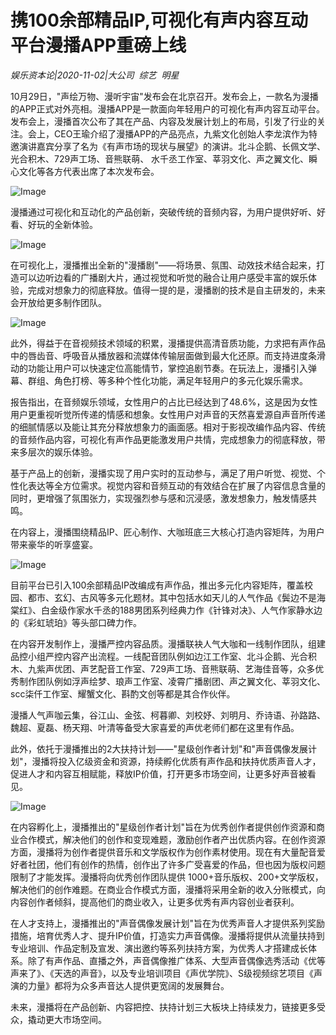 # 携100余部精品IP,可视化有声内容互动平台漫播APP重磅上线

*娱乐资本论|2020-11-02|大公司 
                                                综艺 
                                                明星*

10月29日，"声绘万物、漫听宇宙"发布会在北京召开。发布会上，一款名为漫播的APP正式对外亮相。漫播APP是一款面向年轻用户的可视化有声内容互动平台。发布会上，漫播首次公布了其在产品、内容及发展计划上的布局，引发了行业的关注。会上，CEO王瑜介绍了漫播APP的产品亮点，九紫文化创始人李龙滨作为特邀演讲嘉宾分享了名为《有声市场的现状与展望》的演讲。北斗企鹅、长佩文学、光合积木、729声工场、音熊联萌、 水千丞工作室、莘羽文化、声之翼文化、瞬心文化等各方代表出席了本次发布会。

![Image](https://p3.pstatp.com/large/pgc-image/badf0ec848134cedabc2ef6331c3c233)

漫播通过可视化和互动化的产品创新，突破传统的音频内容，为用户提供好听、好看、好玩的全新体验。

![Image](https://p3.pstatp.com/large/pgc-image/ac02d2349dd649d9af96909717b5e0a4)

在可视化上，漫播推出全新的"漫播剧"——将场景、氛围、动效技术结合起来，打造可以边听边看的广播剧大片，通过视觉和听觉的融合让用户感受丰富的娱乐体验，完成对想象力的彻底释放。值得一提的是，漫播剧的技术是自主研发的，未来会开放给更多制作团队。

![Image](https://p3.pstatp.com/large/pgc-image/12a33716ed08480880746c653df090f1)

此外，得益于在音视频技术领域的积累，漫播提供高清音质功能，力求把有声作品中的唇齿音、呼吸音从播放器和流媒体传输层面做到最大化还原。而支持进度条滑动的功能让用户可以快速定位高能情节，掌控追剧节奏。在玩法上，漫播引入弹幕、群组、角色打榜、等多种个性化功能，满足年轻用户的多元化娱乐需求。

报告指出，在音频娱乐领域，女性用户的占比已经达到了48.6%，这是因为女性用户更重视听觉所传递的情感和想象。女性用户对声音的天然喜爱源自声音所传递的细腻情感以及能让其充分释放想象力的画面感。相对于影视改编作品内容、传统的音频作品内容，可视化有声作品更能激发用户共情，完成想象力的彻底释放，带来多层次的娱乐体验。

基于产品上的创新，漫播实现了用户实时的互动参与，满足了用户听觉、视觉、个性化表达等全方位需求。视觉内容和音频互动的有效结合在扩展了内容信息含量的同时，更增强了氛围张力，实现强烈参与感和沉浸感，激发想象力，触发情感共鸣。

在内容上，漫播围绕精品IP、匠心制作、大咖班底三大核心打造内容矩阵，为用户带来豪华的听享盛宴。

![Image](https://p3.pstatp.com/large/pgc-image/b023f6b1f8274faeb928e442800bcc35)

目前平台已引入100余部精品IP改编成有声作品，推出多元化内容矩阵，覆盖校园、都市、玄幻、古风等多元化题材。其中包括水如天儿的人气作品《鬓边不是海棠红》、白金级作家水千丞的188男团系列经典力作《针锋对决》、人气作家静水边的《彩虹琥珀》等头部口碑力作。

在内容开发制作上，漫播严控内容品质。漫播联袂人气大咖和一线制作团队，组建品控小组严控内容产出流程。一线配音团队例如边江工作室、北斗企鹅、光合积木、九紫声优团、声艺配音工作室、729声工场、音熊联萌、艺海佳音等，众多优秀制作团队例如浮声绘梦、琅声工作室、凌霄广播剧团、声之翼文化、莘羽文化、scc柒仟工作室、耀蟹文化、斟酌文创等都是其合作伙伴。

漫播人气声咖云集，谷江山、金弦、柯暮卿、刘校妤、刘明月、乔诗语、孙路路、魏超、夏磊、杨天翔、叶清等备受大家喜爱的声优老师们都在这里有作品。

此外，依托于漫播推出的2大扶持计划——"星级创作者计划"和"声音偶像发展计划"，漫播将投入亿级资金和资源，持续孵化优质有声作品和扶持优质声音人才，促进人才和内容互相赋能，释放IP价值，打开更多市场空间，让更多好声音被看见。

![Image](https://p3.pstatp.com/large/pgc-image/b102fa7110184aa6864887645c40ba7e)

在内容孵化上，漫播推出的"星级创作者计划"旨在为优秀创作者提供创作资源和商业合作模式，解决他们的创作和变现难题，激励创作者产出优质内容。在创作资源方面，漫播将为创作者提供音乐和文学版权作为创作素材使用。现在有大量配音爱好者社团，他们有创作的热情，创作出了许多广受喜爱的作品，但也因为版权问题限制了才能发挥。漫播将向优秀创作团队提供 1000+音乐版权、200+文学版权，解决他们的创作难题。在商业合作模式方面，漫播将采用全新的收入分账模式，向内容创作者倾斜，提高他们的商业收入，让更多优秀有声内容创业者获利。

在人才支持上，漫播推出的"声音偶像发展计划"旨在为优秀声音人才提供系列奖励措施，培育优秀人才、提升IP价值，打造实力声音偶像。漫播将提供从流量扶持到专业培训、作品定制及宣发、演出邀约等系列扶持方案，为优秀人才搭建成长体系。除了有声作品、直播之外，声音偶像推广体系、大型声音偶像选秀活动《优等声来了》、《天选的声音》，以及专业培训项目《声优学院》、S级视频综艺项目《声演的力量》都将为众多声音达人提供更宽阔的发展舞台。

未来，漫播将在产品创新、内容把控、扶持计划三大板块上持续发力，链接更多受众，撬动更大市场空间。

